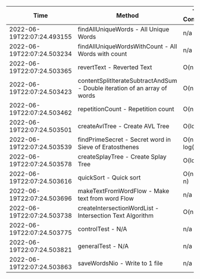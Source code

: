 | Time | Method | Time Complexity | Space Complexity | Repetitions | Java Duration | Kotlin Duration | Machine |
|---|---|---|---|---|---|---|---|
| 2022-06-19T22:07:24.493155 | findAllUniqueWords - All Unique Words | n/a | n/a | 10000 | 1817 | 2358 | Prototype |
| 2022-06-19T22:07:24.503234 | findAllUniqueWordsWithCount - All Words with count | n/a | n/a | 10000 | 1347 | 1577 | Prototype |
| 2022-06-19T22:07:24.503365 | revertText - Reverted Text | O(n) | O(1) | 10000 | 273 | 418 | Prototype |
| 2022-06-19T22:07:24.503423 | contentSplitIterateSubtractAndSum - Double iteration of an array of words | O(n^2) | O(1) | 10000 | 478 | 1860 | Prototype |
| 2022-06-19T22:07:24.503462 | repetitionCount - Repetition count | O(n^2) | O(n) | 10000 | 2490 | 1859 | Prototype |
| 2022-06-19T22:07:24.503501 | createAvlTree - Create AVL Tree | O(log n) | O(n) | 10000 | 266 | 274 | Prototype |
| 2022-06-19T22:07:24.503539 | findPrimeSecret - Secret word in Sieve of Eratosthenes | O(n * log(log n)) | O(n) | 10000 | 417 | 549 | Prototype |
| 2022-06-19T22:07:24.503578 | createSplayTree - Create Splay Tree | O(log n) | O(n) | 10000 | 371 | 762 | Prototype |
| 2022-06-19T22:07:24.503616 | quickSort - Quick sort | O(n * log n) | O(log n) | 10000 | 1491 | 3674 | Prototype |
| 2022-06-19T22:07:24.503696 | makeTextFromWordFlow - Make text from word Flow | n/a | n/a | 10000 | 695 | 1189 | Prototype |
| 2022-06-19T22:07:24.503738 | createIntersectionWordList - Intersection Text Algorithm | O(n) | O(n) | 10000 | 347 | 903 | Prototype |
| 2022-06-19T22:07:24.503775 | controlTest - N/A | n/a | n/a | 10000 | 767 | 653 | Prototype |
| 2022-06-19T22:07:24.503821 | generalTest - N/A | n/a | n/a | 10000 | 203 | 166 | Prototype |
| 2022-06-19T22:07:24.503863 | saveWordsNio - Write to 1 file | n/a | n/a | 2 | 2055 | -1 | Prototype |
